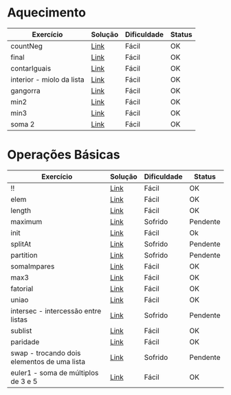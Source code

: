 # Aquecimento

| Exercício | Solução | Dificuldade | Status |
| ------ | ------ | ----- | ---- |
| countNeg | [Link](Aquecimento/countNeg.hs "Solução") | Fácil | OK
| final|  [Link](Aquecimento/final.hs "Solução") | Fácil | OK
| contarIguais | [Link](Aquecimento/contarIguais.hs "Solução") |Fácil | OK
| interior - miolo da lista | [Link](Aquecimento/interior.hs "Solução") | Fácil | OK 
| gangorra | [Link](Aquecimento/gangorra.hs "Solução") | Fácil| OK
| min2 |   [Link](Aquecimento/min2.hs "Solução")| Fácil| OK 
| min3 |  [Link](Aquecimento/min3.hs "Solução")| Fácil| OK 
| soma 2 | [Link](Aquecimento/soma2.hs "Solução") | Fácil | OK

# Operações Básicas

| Exercício | Solução | Dificuldade | Status |
| ------ | ------ | ----- | ---- |
| !! | [Link](OperaçõesBásicas/indice.hs "Solução") | Fácil | OK
| elem|  [Link](OperaçõesBásicas/elem.hs "Solução") | Fácil | OK
| length | [Link](OperaçõesBásicas/length.hs "Solução") |Fácil | OK 
| maximum | [Link](OperaçõesBásicas/maximum.hs "Solução") | Sofrido | Pendente
| init | [Link](OperaçõesBásicas/init.hs "Solução") | Fácil | Ok
| splitAt |   [Link](OperaçõesBásicas/splitAt.hs "Solução")| Sofrido | Pendente
| partition |  [Link](OperaçõesBásicas/partition.hs "Solução")| Sofrido | Pendente 
| somaImpares | [Link](OperaçõesBásicas/somaImpares.hs "Solução") | Fácil | OK
| max3 | [Link](OperaçõesBásicas/max3.hs "Solução") | Fácil | OK
| fatorial|  [Link](OperaçõesBásicas/fatorial.hs "Solução") | Fácil | OK
| uniao | [Link](OperaçõesBásicas/uniao.hs "Solução") |Fácil | OK
| intersec - intercessão entre listas | [Link](OperaçõesBásicas/intersec.hs "Solução") | Sofrido | Pendente 
| sublist | [Link](OperaçõesBásicas/sublist.hs "Solução") | Fácil | OK
| paridade |   [Link](OperaçõesBásicas/paridade.hs "Solução")| Fácil| OK
| swap - trocando dois elementos de uma lista|  [Link](OperaçõesBásicas/swap.hs "Solução")| Sofrido | Pendente
| euler1 - soma de múltiplos de 3 e 5 | [Link](OperaçõesBásicas/euler1.hs "Solução") | Fácil | OK

